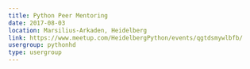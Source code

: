 ```yaml
---
title: Python Peer Mentoring
date: 2017-08-03
location: Marsilius-Arkaden, Heidelberg
link: https://www.meetup.com/HeidelbergPython/events/qgtdsmywlbfb/
usergroup: pythonhd
type: usergroup
---
```

